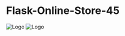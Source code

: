 # Flask-Online-Store-45

![Logo](https://i.ibb.co/SJNs1BT/Fondy-payment-gateway-Google-Chrome.jpg)
![Logo](https://i.ibb.co/W3PbWqk/Google-Chrome.jpg)
